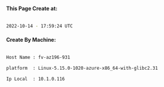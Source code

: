 
   
#### This Page Create at:

```bash

2022-10-14 - 17:59:24 UTC

```

#### Create By Machine:

```bash

Host Name : fv-az196-931

platform  : Linux-5.15.0-1020-azure-x86_64-with-glibc2.31

Ip Local  : 10.1.0.116

```

